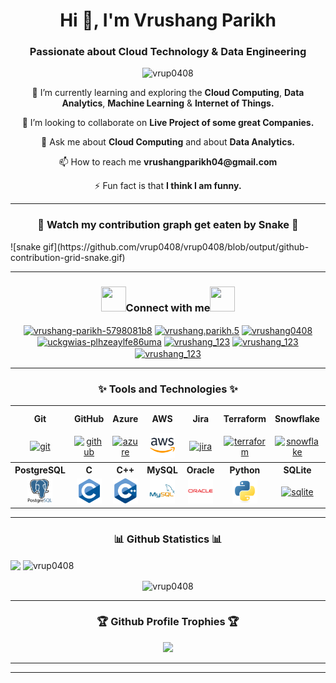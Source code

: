 <h1 align="center">Hi 👋, I'm Vrushang Parikh</h1>
<h3 align="center">Passionate about Cloud Technology & Data Engineering</h3>

<p align="center"> <img src="https://komarev.com/ghpvc/?username=vrup0408&label=Profile%20views&color=0e75b6&style=flat" alt="vrup0408" /> </p>


<p align="center">🌱 I’m currently learning and exploring the <b>Cloud Computing</b>, <b>Data Analytics</b>, <b>Machine Learning</b> & <b>Internet of Things.</b> </p>

<p align="center">👯 I’m looking to collaborate on <b>Live Project of some great Companies.</b> </p>

<p align="center">💬 Ask me about <b>Cloud Computing</b> and about <b>Data Analytics.</b> </p>

<p align="center">📫 How to reach me <b>vrushangparikh04@gmail.com</b> </p>

<p align="center">⚡ Fun fact is that <b>I think I am funny.</b> </p>


<hr>
<h3 align="center">🐍 Watch my contribution graph get eaten by Snake 🐍</h3>
<!-- ![snake gif](https://github.com/vrup0408/vrup0408/blob/output/github-contribution-grid-snake.gif) -->
<!-- <img src="https://github.com/vrup0408/Vrup0408/blob/output/github-contribution-grid-snake.gif"> -->
![snake gif](https://github.com/vrup0408/vrup0408/blob/output/github-contribution-grid-snake.gif)

<hr>

<h3 align="center"><img src='https://raw.githubusercontent.com/ShahriarShafin/ShahriarShafin/main/Assets/handshake.gif' width="40px" height="40px">Connect with me<img src='https://raw.githubusercontent.com/ShahriarShafin/ShahriarShafin/main/Assets/handshake.gif' width="40px" height="40px"></h3>
<p align="center">
<a href="https://linkedin.com/in/vrushang-parikh-5798081b8" target="blank"><img align="center" src="https://raw.githubusercontent.com/rahuldkjain/github-profile-readme-generator/master/src/images/icons/Social/linked-in-alt.svg" alt="vrushang-parikh-5798081b8" height="30" width="40" /></a>
<a href="https://fb.com/vrushang.parikh.5" target="blank"><img align="center" src="https://raw.githubusercontent.com/rahuldkjain/github-profile-readme-generator/master/src/images/icons/Social/facebook.svg" alt="vrushang.parikh.5" height="30" width="40" /></a>
<a href="https://instagram.com/vrushang0408" target="blank"><img align="center" src="https://raw.githubusercontent.com/rahuldkjain/github-profile-readme-generator/master/src/images/icons/Social/instagram.svg" alt="vrushang0408" height="30" width="40" /></a>
<a href="https://www.youtube.com/channel/UCkGwias-PLHZEAyLfE86UmA" target="blank"><img align="center" src="https://raw.githubusercontent.com/rahuldkjain/github-profile-readme-generator/master/src/images/icons/Social/youtube.svg" alt="uckgwias-plhzeaylfe86uma" height="30" width="40" /></a>
<a href="https://www.codechef.com/users/vrushang_123" target="blank"><img align="center" src="https://cdn.jsdelivr.net/npm/simple-icons@3.1.0/icons/codechef.svg" alt="vrushang_123" height="30" width="40" /></a>
<a href="https://www.leetcode.com/vrushang_123" target="blank"><img align="center" src="https://raw.githubusercontent.com/rahuldkjain/github-profile-readme-generator/master/src/images/icons/Social/leet-code.svg" alt="vrushang_123" height="30" width="40" /></a>
<a href="https://www.hackerrank.com/vrushang_123" target="blank"><img align="center" src="https://raw.githubusercontent.com/rahuldkjain/github-profile-readme-generator/master/src/images/icons/Social/hackerrank.svg" alt="vrushang_123" height="30" width="40" /></a>
</p>

<hr>
<h3 align="center">✨ Tools and Technologies ✨</h3>
<!-- <a href="https://git-scm.com/" target="_blank" rel="noreferrer"> <img src="https://www.vectorlogo.zone/logos/git-scm/git-scm-icon.svg" alt="git" width="40" height="40"/> </a> <a href="https://github.com/" target="_blank" rel="noreferrer"> <img src="https://www.vectorlogo.zone/logos/github/github-tile.svg" alt="github" width="40" height="40"/> </a> <a href="https://azure.microsoft.com/en-us/" target="_blank" rel="noreferrer"> <img src="https://www.vectorlogo.zone/logos/microsoft_azure/microsoft_azure-icon.svg" alt="azure" width="40" height="40"/> </a> <a href="https://aws.amazon.com" target="_blank" rel="noreferrer"> <img src="https://raw.githubusercontent.com/devicons/devicon/master/icons/amazonwebservices/amazonwebservices-original-wordmark.svg" alt="aws" width="40" height="40"/> </a> <a href="https://www.atlassian.com/software/jira" target="_blank" rel="noreferrer"> <img src="https://www.vectorlogo.zone/logos/atlassian_jira/atlassian_jira-icon.svg" alt="jira" width="40" height="40"/> </a> <a href="https://www.terraform.io/" target="_blank" rel="noreferrer"> <img src="https://www.vectorlogo.zone/logos/terraformio/terraformio-icon.svg" alt="terraform" width="40" height="40"/> </a> <a href="https://snowflake.com/" target="_blank" rel="noreferrer"> <img src="https://www.vectorlogo.zone/logos/snowflake/snowflake-icon.svg" alt="snowflake" width="40" height="40"/> </a> <a href="https://www.microsoft.com/en-us/power-platform/products/power-bi/" target="_blank" rel="noreferrer"> <img src="https://www.vectorlogo.zone/logos/microsoft_powerbi/microsoft_powerbi-icon.svg" alt="power bi" width="40" height="40"/> </a> <a href="https://kafka.apache.org/" target="_blank" rel="noreferrer"> <img src="https://www.vectorlogo.zone/logos/apache_kafka/apache_kafka-icon.svg" alt="apache kafka" width="40" height="40"/> </a> <a href="https://www.postgresql.org" target="_blank" rel="noreferrer"> <img src="https://raw.githubusercontent.com/devicons/devicon/master/icons/postgresql/postgresql-original-wordmark.svg" alt="postgresql" width="40" height="40"/> </a> <a href="https://www.cprogramming.com/" target="_blank" rel="noreferrer"> <img src="https://raw.githubusercontent.com/devicons/devicon/master/icons/c/c-original.svg" alt="c" width="40" height="40"/> </a> <a href="https://www.w3schools.com/cpp/" target="_blank" rel="noreferrer"> <img src="https://raw.githubusercontent.com/devicons/devicon/master/icons/cplusplus/cplusplus-original.svg" alt="cplusplus" width="40" height="40"/> </a> <a href="https://www.mysql.com/" target="_blank" rel="noreferrer"> <img src="https://raw.githubusercontent.com/devicons/devicon/master/icons/mysql/mysql-original-wordmark.svg" alt="mysql" width="40" height="40"/> </a> <a href="https://www.oracle.com/" target="_blank" rel="noreferrer"> <img src="https://raw.githubusercontent.com/devicons/devicon/master/icons/oracle/oracle-original.svg" alt="oracle" width="40" height="40"/> </a> <a href="https://www.python.org" target="_blank" rel="noreferrer"> <img src="https://raw.githubusercontent.com/devicons/devicon/master/icons/python/python-original.svg" alt="python" width="40" height="40"/> </a> <a href="https://www.sqlite.org/" target="_blank" rel="noreferrer"> <img src="https://www.vectorlogo.zone/logos/sqlite/sqlite-icon.svg" alt="sqlite" width="40" height="40"/> </a> <a href="https://www.docker.com/" target="_blank" rel="noreferrer"> <img src="https://raw.githubusercontent.com/devicons/devicon/master/icons/docker/docker-original-wordmark.svg" alt="docker" width="40" height="40"/> </a> <a href="https://kubernetes.io" target="_blank" rel="noreferrer"> <img src="https://www.vectorlogo.zone/logos/kubernetes/kubernetes-icon.svg" alt="kubernetes" width="40" height="40"/> </a> -->



<div align="center">
<table>
  <tr>
    <th>Git</th>
    <th>GitHub</th>
    <th>Azure</th>
    <th>AWS</th>
    <th>Jira</th>
    <th>Terraform</th>
    <th>Snowflake</th>
    <th>Power BI</th>
    <th>Apache Kafka</th>
  </tr>
 
  <tr align="center">
    <td><a href="https://git-scm.com/" target="_blank" rel="noreferrer"><img src="https://www.vectorlogo.zone/logos/git-scm/git-scm-icon.svg" alt="git" width="40" height="40"/></a></td>
    <td><a href="https://github.com/" target="_blank" rel="noreferrer"><img src="https://www.vectorlogo.zone/logos/github/github-tile.svg" alt="github" width="40" height="40"/></a></td>
    <td><a href="https://azure.microsoft.com/en-us/" target="_blank" rel="noreferrer"><img src="https://www.vectorlogo.zone/logos/microsoft_azure/microsoft_azure-icon.svg" alt="azure" width="40" height="40"/></a></td>
    <td><a href="https://aws.amazon.com" target="_blank" rel="noreferrer"><img src="https://raw.githubusercontent.com/devicons/devicon/master/icons/amazonwebservices/amazonwebservices-original-wordmark.svg" alt="aws" width="40" height="40"/></a></td>
    <td><a href="https://www.atlassian.com/software/jira" target="_blank" rel="noreferrer"><img src="https://www.vectorlogo.zone/logos/atlassian_jira/atlassian_jira-icon.svg" alt="jira" width="40" height="40"/></a></td>
    <td><a href="https://www.terraform.io/" target="_blank" rel="noreferrer"><img src="https://www.vectorlogo.zone/logos/terraformio/terraformio-icon.svg" alt="terraform" width="40" height="40"/></a></td>
    <td><a href="https://snowflake.com/" target="_blank" rel="noreferrer"><img src="https://www.vectorlogo.zone/logos/snowflake/snowflake-icon.svg" alt="snowflake" width="40" height="40"/></a></td>
    <td><a href="https://www.microsoft.com/en-us/power-platform/products/power-bi/" target="_blank" rel="noreferrer"><img src="https://www.vectorlogo.zone/logos/microsoft_powerbi/microsoft_powerbi-icon.svg" alt="power bi" width="40" height="40"/></a></td>
    <td><a href="https://kafka.apache.org/" target="_blank" rel="noreferrer"><img src="https://www.vectorlogo.zone/logos/apache_kafka/apache_kafka-icon.svg" alt="apache kafka" width="40" height="40"/></a></td> 
  </tr>
  <tr>
    <th>PostgreSQL</th>
    <th>C</th>
    <th>C++</th>
    <th>MySQL</th>
    <th>Oracle</th>
    <th>Python</th>
    <th>SQLite</th>
    <th>Docker</th>
    <th>Kubernetes</th>
  </tr>
 <tr align="center">
    <td><a href="https://www.postgresql.org" target="_blank" rel="noreferrer"><img src="https://raw.githubusercontent.com/devicons/devicon/master/icons/postgresql/postgresql-original-wordmark.svg" alt="postgresql" width="40" height="40"/></a></td>
    <td><a href="https://www.cprogramming.com/" target="_blank" rel="noreferrer"><img src="https://raw.githubusercontent.com/devicons/devicon/master/icons/c/c-original.svg" alt="c" width="40" height="40"/></a></td>
    <td><a href="https://www.w3schools.com/cpp/" target="_blank" rel="noreferrer"><img src="https://raw.githubusercontent.com/devicons/devicon/master/icons/cplusplus/cplusplus-original.svg" alt="cplusplus" width="40" height="40"/></a></td>
    <td><a href="https://www.mysql.com/" target="_blank" rel="noreferrer"><img src="https://raw.githubusercontent.com/devicons/devicon/master/icons/mysql/mysql-original-wordmark.svg" alt="mysql" width="40" height="40"/></a></td>
    <td><a href="https://www.oracle.com/" target="_blank" rel="noreferrer"><img src="https://raw.githubusercontent.com/devicons/devicon/master/icons/oracle/oracle-original.svg" alt="oracle" width="40" height="40"/></a></td>
    <td><a href="https://www.python.org" target="_blank" rel="noreferrer"><img src="https://raw.githubusercontent.com/devicons/devicon/master/icons/python/python-original.svg" alt="python" width="40" height="40"/></a></td>
    <td><a href="https://www.sqlite.org/" target="_blank" rel="noreferrer"><img src="https://www.vectorlogo.zone/logos/sqlite/sqlite-icon.svg" alt="sqlite" width="40" height="40"/></a></td>
    <td><a href="https://www.docker.com/" target="_blank" rel="noreferrer"><img src="https://raw.githubusercontent.com/devicons/devicon/master/icons/docker/docker-original-wordmark.svg" alt="docker" width="40" height="40"/></a></td>
    <td><a href="https://kubernetes.io" target="_blank" rel="noreferrer"><img src="https://www.vectorlogo.zone/logos/kubernetes/kubernetes-icon.svg" alt="kubernetes" width="40" height="40"/></a></td>
  </tr>
</table>
</div>

<hr>
<h3 align="center">📊 Github Statistics 📊</h3>
<!-- <p align="left"> <a href="https://github.com/ryo-ma/github-profile-trophy"><img src="https://github-profile-trophy.vercel.app/?username=vrup0408&theme=monokai&row=1&no-frame=true&no-bg=true/" alt="vrup0408" /></a> </p>

<p><img align="left" src="https://github-readme-stats.vercel.app/api/top-langs?username=vrup0408&count_private=true&theme=radical&layout=compact" alt="vrup0408" /></p>

<p>&nbsp;<img align="center" src="https://github-readme-stats.vercel.app/api?username=vrup0408&show_icons=true&theme=radical&count_private=true%27" alt="vrup0408" /></p>

<p><img align="center" src="https://github-readme-streak-stats.herokuapp.com/?user=vrup0408&ount_private=true&theme=radical" alt="vrup0408" /></p> -->
<p>
<img align="center" width="48%" src="https://github-readme-stats.vercel.app/api?username=vrup0408&show_icons=true&theme=radical&count_private=true%27"/>
<img align="center" width="48%" src="https://github-readme-streak-stats.herokuapp.com?user=vrup0408&count_private=true&theme=radical" alt="vrup0408"/>
</p>

 <p align="center"><img align="center" width="40%" src="https://github-readme-stats.vercel.app/api/top-langs/?username=vrup0408&count_private=true&theme=radical&layout=compact" alt="vrup0408" /></p>
 
<hr> 
<p align="center"> 
<div align="center">
  <h3>🏆 Github Profile Trophies 🏆</h3>
  <a href="https://github.com/ryo-ma/github-profile-trophy">
   <img src="https://github-profile-trophy.vercel.app/?username=vrup0408&theme=monokai&row=1&no-frame=true&no-bg=true/">
  </a>
</div><hr>

<hr>
